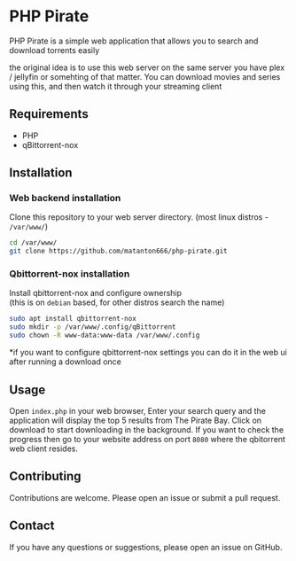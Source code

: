 # PHP Pirate

PHP Pirate is a simple web application that allows you to search and download torrents easily  

the original idea is to use this web server on the same server you have plex / jellyfin or somehting of that matter. You can download movies and series using this, and then watch it through your streaming client

## Requirements

- PHP
- qBittorrent-nox

## Installation

### Web backend installation

Clone this repository to your web server directory. (most linux distros - `/var/www/`)  

```bash
cd /var/www/
git clone https://github.com/matanton666/php-pirate.git
```

### Qbittorrent-nox installation

Install qbittorrent-nox and configure ownership  
(this is on `debian` based, for other distros search the name)

```bash
sudo apt install qbittorrent-nox
sudo mkdir -p /var/www/.config/qBittorrent
sudo chown -R www-data:www-data /var/www/.config
```

*if you want to configure qbittorrent-nox settings you can do it in the web ui after running a download once

## Usage

Open `index.php` in your web browser, Enter your search query and the application will display the top 5 results from The Pirate Bay. Click on download to start downloading in the background. If you want to check the progress then go to your website address on port `8080` where the qbitorrent web client resides.

## Contributing

Contributions are welcome. Please open an issue or submit a pull request.

## Contact

If you have any questions or suggestions, please open an issue on GitHub.
